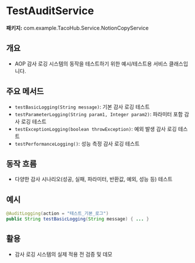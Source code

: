 # TestAuditService

**패키지:** com.example.TacoHub.Service.NotionCopyService

## 개요
- AOP 감사 로깅 시스템의 동작을 테스트하기 위한 예시/테스트용 서비스 클래스입니다.

## 주요 메서드
- `testBasicLogging(String message)`: 기본 감사 로깅 테스트
- `testParameterLogging(String param1, Integer param2)`: 파라미터 포함 감사 로깅 테스트
- `testExceptionLogging(boolean throwException)`: 예외 발생 감사 로깅 테스트
- `testPerformanceLogging()`: 성능 측정 감사 로깅 테스트

## 동작 흐름
- 다양한 감사 시나리오(성공, 실패, 파라미터, 반환값, 예외, 성능 등) 테스트

## 예시
```java
@AuditLogging(action = "테스트_기본_로그")
public String testBasicLogging(String message) { ... }
```

## 활용
- 감사 로깅 시스템의 실제 적용 전 검증 및 데모

